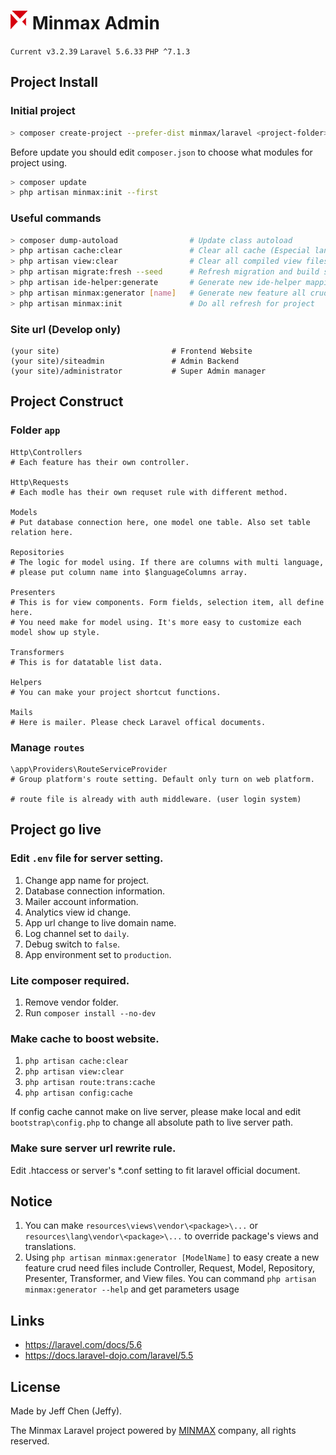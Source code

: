 # ![](public/static/admin/images/common/logo.png) Minmax Admin

`Current v3.2.39` `Laravel 5.6.33` `PHP ^7.1.3`

## Project Install

### Initial project

```bash
> composer create-project --prefer-dist minmax/laravel <project-folder> "3.2.*"
```

Before update you should edit `composer.json` to choose what modules for project using.

```bash
> composer update
> php artisan minmax:init --first
```

### Useful commands

```bash
> composer dump-autoload                # Update class autoload
> php artisan cache:clear               # Clear all cache (Especial language cache)
> php artisan view:clear                # Clear all compiled view files
> php artisan migrate:fresh --seed      # Refresh migration and build seed data
> php artisan ide-helper:generate       # Generate new ide-helper mapping file
> php artisan minmax:generator [name]   # Generate new feature all crud files
> php artisan minmax:init               # Do all refresh for project
```

### Site url (Develop only)

```
(your site)                         # Frontend Website
(your site)/siteadmin               # Admin Backend
(your site)/administrator           # Super Admin manager
```

## Project Construct

### Folder `app`

```
Http\Controllers
# Each feature has their own controller.

Http\Requests
# Each modle has their own requset rule with different method.

Models
# Put database connection here, one model one table. Also set table relation here.

Repositories
# The logic for model using. If there are columns with multi language,
# please put column name into $languageColumns array.

Presenters
# This is for view components. Form fields, selection item, all define here.
# You need make for model using. It's more easy to customize each model show up style.

Transformers
# This is for datatable list data.

Helpers
# You can make your project shortcut functions.

Mails
# Here is mailer. Please check Laravel offical documents.
```

### Manage `routes`

```
\app\Providers\RouteServiceProvider
# Group platform's route setting. Default only turn on web platform.

# route file is already with auth middleware. (user login system)
```

## Project go live

### Edit `.env` file for server setting.

1. Change app name for project.
2. Database connection information.
3. Mailer account information.
4. Analytics view id change.
5. App url change to live domain name.
6. Log channel set to `daily`.
7. Debug switch to `false`.
8. App environment set to `production`.

### Lite composer required.

1. Remove vendor folder.
2. Run `composer install --no-dev`

### Make cache to boost website.

1. `php artisan cache:clear`
2. `php artisan view:clear`
3. `php artisan route:trans:cache`
4. `php artisan config:cache`

If config cache cannot make on live server, please make local and edit `bootstrap\config.php` to change all absolute path to live server path.

### Make sure server url rewrite rule.

Edit .htaccess or server's *.conf setting to fit laravel official document.

## Notice

1. You can make `resources\views\vendor\<package>\...` or `resources\lang\vendor\<package>\...` to override package's views and translations.
2. Using `php artisan minmax:generator [ModelName]` to easy create a new feature crud need files include Controller, Request, Model, Repository, Presenter, Transformer, and View files. You can command `php artisan minmax:generator --help` and get parameters usage

## Links

* https://laravel.com/docs/5.6
* https://docs.laravel-dojo.com/laravel/5.5

## License

Made by Jeff Chen (Jeffy).

The Minmax Laravel project powered by [MINMAX](https://minmax.tw) company, all rights reserved.
